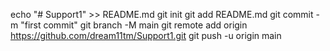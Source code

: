 echo "# Support1" >> README.md
git init
git add README.md
git commit -m "first commit"
git branch -M main
git remote add origin https://github.com/dream11tm/Support1.git
git push -u origin main
